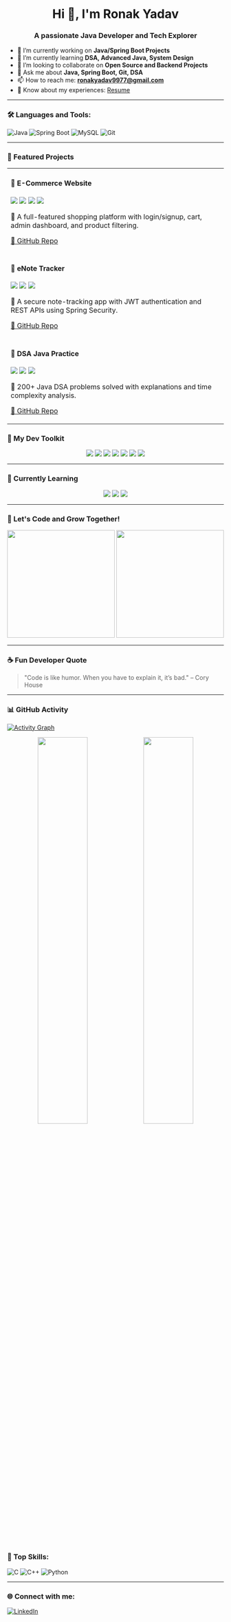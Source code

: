 <h1 align="center">Hi 👋, I'm Ronak Yadav</h1>
<h3 align="center">A passionate Java Developer and Tech Explorer</h3>


- 🔭 I’m currently working on **Java/Spring Boot Projects**
- 🌱 I’m currently learning **DSA, Advanced Java, System Design**
- 👯 I’m looking to collaborate on **Open Source and Backend Projects**
- 💬 Ask me about **Java, Spring Boot, Git, DSA**
- 📫 How to reach me: **ronakyadav9977@gmail.com**
- 📄 Know about my experiences: [Resume](#)

---

### 🛠️ Languages and Tools:
![Java](https://img.shields.io/badge/Java-ED8B00?style=for-the-badge&logo=java&logoColor=white)
![Spring Boot](https://img.shields.io/badge/Spring_Boot-6DB33F?style=for-the-badge&logo=spring-boot&logoColor=white)
![MySQL](https://img.shields.io/badge/MySQL-00758F?style=for-the-badge&logo=mysql&logoColor=white)
![Git](https://img.shields.io/badge/Git-F05032?style=for-the-badge&logo=git&logoColor=white)

---

### 🚀 Featured Projects

<table>
  <tr>
    <td width="50%">
      <h4>🛒 E-Commerce Website</h4>
      <p>
        <img src="https://img.shields.io/badge/Java-%23ED8B00?style=flat-square&logo=java&logoColor=white"/>
        <img src="https://img.shields.io/badge/Spring_Boot-%236DB33F?style=flat-square&logo=spring-boot&logoColor=white"/>
        <img src="https://img.shields.io/badge/MySQL-00758F?style=flat-square&logo=mysql&logoColor=white"/>
        <img src="https://img.shields.io/badge/Thymeleaf-%2300050f?style=flat-square&logo=thymeleaf&logoColor=white"/>
      </p>
      <p>🧾 A full-featured shopping platform with login/signup, cart, admin dashboard, and product filtering.</p>
      <p><a href="https://github.com/your_username/ecommerce-site">🔗 GitHub Repo</a></p>
    </td>
  </tr>

  <tr>
    <td width="50%">
      <h4>📒 eNote Tracker</h4>
      <p>
        <img src="https://img.shields.io/badge/Java-%23ED8B00?style=flat-square&logo=java&logoColor=white"/>
        <img src="https://img.shields.io/badge/Spring_Security-%236DB33F?style=flat-square&logo=spring-security&logoColor=white"/>
        <img src="https://img.shields.io/badge/REST_API-%23000000?style=flat-square&logo=postman&logoColor=white"/>
      </p>
      <p>📝 A secure note-tracking app with JWT authentication and REST APIs using Spring Security.</p>
      <p><a href="https://github.com/your_username/enote-tracker">🔗 GitHub Repo</a></p>
    </td>
  </tr>

  <tr>
    <td width="50%">
      <h4>🧠 DSA Java Practice</h4>
      <p>
        <img src="https://img.shields.io/badge/Java-%23ED8B00?style=flat-square&logo=java&logoColor=white"/>
        <img src="https://img.shields.io/badge/Algorithms-%23FF6347?style=flat-square"/>
        <img src="https://img.shields.io/badge/LeetCode-%23FFA116?style=flat-square&logo=leetcode&logoColor=white"/>
      </p>
      <p>🔢 200+ Java DSA problems solved with explanations and time complexity analysis.</p>
      <p><a href="https://github.com/your_username/dsa-java">🔗 GitHub Repo</a></p>
    </td>
  </tr>
</table>


### 🚀 My Dev Toolkit

<p align="center">
  <img src="https://img.shields.io/badge/Java-%23ED8B00.svg?&style=for-the-badge&logo=java&logoColor=white"/>
  <img src="https://img.shields.io/badge/Spring_Boot-%236DB33F.svg?&style=for-the-badge&logo=spring-boot&logoColor=white"/>
  <img src="https://img.shields.io/badge/MySQL-%2300f.svg?&style=for-the-badge&logo=mysql&logoColor=white"/>
  <img src="https://img.shields.io/badge/Thymeleaf-%2300050f.svg?&style=for-the-badge&logo=thymeleaf&logoColor=white"/>
  <img src="https://img.shields.io/badge/Git-%23F05032.svg?&style=for-the-badge&logo=git&logoColor=white"/>
  <img src="https://img.shields.io/badge/GitHub-%23121011.svg?&style=for-the-badge&logo=github&logoColor=white"/>
  <img src="https://img.shields.io/badge/VS_Code-%23007ACC.svg?&style=for-the-badge&logo=visual-studio-code&logoColor=white"/>
</p>

---

### 🧠 Currently Learning

<p align="center">
  <img src="https://img.shields.io/badge/Data%20Structures-%23FFA500?style=for-the-badge&logo=leetcode&logoColor=white"/>
  <img src="https://img.shields.io/badge/Algorithms-%23FF6347?style=for-the-badge&logo=python&logoColor=white"/>
  <img src="https://img.shields.io/badge/System%20Design-%23A52A2A?style=for-the-badge"/>
</p>

---

### 💬 Let's Code and Grow Together!

<p align="center">
  <img src="https://media.giphy.com/media/26tn33aiTi1jkl6H6/giphy.gif" width="250"/>
  <img src="https://media.giphy.com/media/qgQUggAC3Pfv687qPC/giphy.gif" width="250"/>
</p>

---

### ☕ Fun Developer Quote

> "Code is like humor. When you have to explain it, it’s bad." – Cory House

<!--### 📊 GitHub Stats:
<p align="center">
  <img src="https://github-readme-stats.vercel.app/api?username=Ronakyadav21&show_icons=true&theme=tokyonight" width="48%" />
  <img src="https://github-readme-streak-stats.herokuapp.com?user=RonakYadav21&theme=tokyonight" width="48%" />
</p>
-->
---
### 📊 GitHub Activity

[![Activity Graph](https://github-readme-activity-graph.vercel.app/graph?username=RonakYadav21&theme=tokyo-night)](https://github.com/RonakYadav21)

<p align="center">
  <img src="https://github-readme-stats.vercel.app/api?username=RonakYadav21&show_icons=true&theme=tokyonight" width="48%"/>
  <img src="https://github-readme-streak-stats.herokuapp.com?user=RonakYadav21&theme=tokyonight" width="48%"/>
</p>

### 🧠 Top Skills:
![C](https://img.shields.io/badge/C-00599C?style=flat&logo=c&logoColor=white)
![C++](https://img.shields.io/badge/C++-00599C?style=flat&logo=cplusplus&logoColor=white)
![Python](https://img.shields.io/badge/Python-3776AB?style=flat&logo=python&logoColor=white)

---

### 🌐 Connect with me:
[![LinkedIn](https://img.shields.io/badge/LinkedIn-blue?style=for-the-badge&logo=linkedin&logoColor=white)](https://www.linkedin.com/in/ronak-yadav-63859b292)

<!--
**RonakYadav21/RonakYadav21** is a ✨ _special_ ✨ repository because its `README.md` (this file) appears on your GitHub profile.

Here are some ideas to get you started:

- 🔭 I’m currently working on ...
- 🌱 I’m currently learning ...
- 👯 I’m looking to collaborate on ...
- 🤔 I’m looking for help with ...
- 💬 Ask me about ...
- 📫 How to reach me: ...
- 😄 Pronouns: ...
- ⚡ Fun fact: ...
-->
